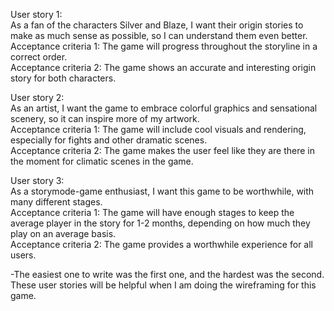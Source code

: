 User story 1:  
As a fan of the characters Silver and Blaze, I want their origin stories to make as much sense as possible, so I can understand them even better.  
Acceptance criteria 1: The game will progress throughout the storyline in a correct order.  
Acceptance criteria 2: The game shows an accurate and interesting origin story for both characters.

User story 2:  
As an artist, I want the game to embrace colorful graphics and sensational scenery, so it can inspire more of my artwork.  
Acceptance criteria 1: The game will include cool visuals and rendering, especially for fights and other dramatic scenes.  
Acceptance criteria 2: The game makes the user feel like they are there in the moment for climatic scenes in the game.

User story 3:  
As a storymode-game enthusiast, I want this game to be worthwhile, with many different stages.  
Acceptance criteria 1: The game will have enough stages to keep the average player in the story for 1-2 months, depending on how much they play on an average basis.  
Acceptance criteria 2: The game provides a worthwhile experience for all users.

\-The easiest one to write was the first one, and the hardest was the second. These user stories will be helpful when I am doing the wireframing for this game.